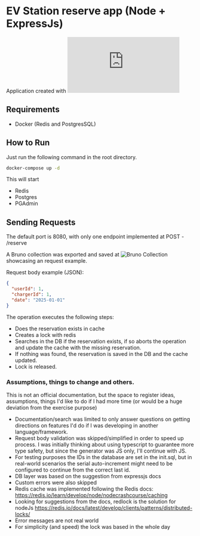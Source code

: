 # EV Station reserve app (Node + ExpressJs)

Application created with ![Express generator](https://expressjs.com/en/starter/generator.html)

## Requirements

 - Docker (Redis and PostgresSQL)

## How to Run

Just run the following command in the root directory.

```bash
docker-compose up -d
```

This will start

 - Redis
 - Postgres
 - PGAdmin


## Sending Requests

The default port is 8080, with only one endpoint implemented at POST - /reserve

A Bruno collection was exported and saved at ![Bruno Collection]('./_bruno_collection') showcasing an request example.

Request body example (JSON):
```json
{
  "userId": 1,
  "chargerId": 1,
  "date": "2025-01-01"
}
```

The operation executes the following steps:
 - Does the reservation exists in cache
 - Creates a lock with redis
 - Searches in the DB if the reservation exists, if so aborts the operation and update the cache with the missing reservation.
 - If nothing was found, the reservation is saved in the DB and the cache updated.
 - Lock is released.

### Assumptions, things to change and others.

This is not an official documentation, but the space to register ideas, assumptions, things I'd like to do if I had more time (or would be a huge deviation from the exercise purpose)
 - Documentation/search was limited to only answer questions on getting directions on features I'd do if I was developing in another language/framework.
 - Request body validation was skipped/simplified in order to speed up process. I was initially thinking about using typescript to guarantee more type safety, but since the generator was JS only, I'll continue with JS.
 - For testing purposes the IDs in the database are set in the init.sql, but in real-world scenarios the serial auto-increment might need to be configured to continue from the correct last id.
 - DB layer was based on the suggestion from expressjs docs
 - Custom errors were also skipped
 - Redis cache was implemented following the Redis docs: https://redis.io/learn/develop/node/nodecrashcourse/caching
 - Looking for suggestions from the docs, redlock is the solution for nodeJs https://redis.io/docs/latest/develop/clients/patterns/distributed-locks/
 - Error messages are not real world
 - For simplicity (and speed) the lock was based in the whole day